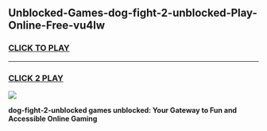 
## Unblocked-Games-dog-fight-2-unblocked-Play-Online-Free-vu4lw
<h3>
<a href="https://premium76.site?title=dog-fight-2-unblocked&ref=26A">CLICK TO PLAY</a></h3>
<hr>

<h3>
<a href="https://premium76.site?title=dog-fight-2-unblocked&ref=26A">CLICK 2 PLAY</a>
  
</h3>

<a href="https://premium76.site?title=dog-fight-2-unblocked&ref=26A"><img src="https://clearcache.store/games.png"></a>


**dog-fight-2-unblocked games unblocked: Your Gateway to Fun and Accessible Online Gaming**
